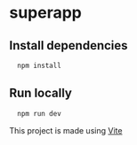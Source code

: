 # superapp

## Install dependencies 
``` Bash 
  npm install
```

## Run locally 
```Bash
  npm run dev
```

This project is made using [Vite](https://www.vitejs.dev)
